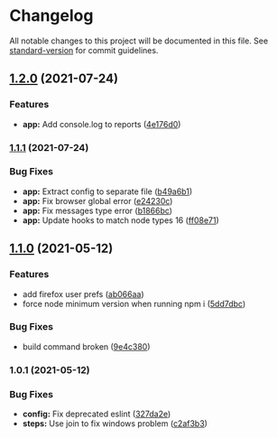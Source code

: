 # Changelog

All notable changes to this project will be documented in this file. See [standard-version](https://github.com/conventional-changelog/standard-version) for commit guidelines.

## [1.2.0](https://github.com/tallyb/cucumber7-playwright/compare/v1.1.1...v1.2.0) (2021-07-24)


### Features

* **app:** Add console.log to reports ([4e176d0](https://github.com/tallyb/cucumber7-playwright/commit/4e176d0fa7f2d120ea10db0caa1f84084c92a7c6))

### [1.1.1](https://github.com/tallyb/cucumber7-playwright/compare/v1.1.0...v1.1.1) (2021-07-24)


### Bug Fixes

* **app:** Extract config to separate file ([b49a6b1](https://github.com/tallyb/cucumber7-playwright/commit/b49a6b18625fb3c5ec1d99152989b135855ce008))
* **app:** Fix browser global error ([e24230c](https://github.com/tallyb/cucumber7-playwright/commit/e24230ced2d2b0deaf387c1f200a70d1c2c33a64))
* **app:** Fix messages type error ([b1866bc](https://github.com/tallyb/cucumber7-playwright/commit/b1866bcce7b207966d2c43715cc58b454c9d67bc))
* **app:** Update hooks to match node types 16 ([ff08e71](https://github.com/tallyb/cucumber7-playwright/commit/ff08e712b65125aa399ed13d52531a084a099568))

## [1.1.0](https://github.com/tallyb/cucumber7-playwright/compare/v1.0.1...v1.1.0) (2021-05-12)


### Features

* add firefox user prefs ([ab066aa](https://github.com/tallyb/cucumber7-playwright/commit/ab066aa2c05a80d394768bcca4aa6414bc0ac430))
* force node minimum version when running npm i ([5dd7dbc](https://github.com/tallyb/cucumber7-playwright/commit/5dd7dbc044b3bb886fd7275916db0720da113fb6))


### Bug Fixes

* build command broken ([9e4c380](https://github.com/tallyb/cucumber7-playwright/commit/9e4c380b1b21457a5902165c0e031d8cb8b10955))

### 1.0.1 (2021-05-12)


### Bug Fixes

* **config:** Fix deprecated eslint ([327da2e](https://github.com/tallyb/cucumber7-playwright/commit/327da2e751d8168bac0ebb140d4b798314bee959))
* **steps:** Use join to fix windows problem ([c2af3b3](https://github.com/tallyb/cucumber7-playwright/commit/c2af3b3074b6160700fe6cbd21a95e4acdcb6e33))
